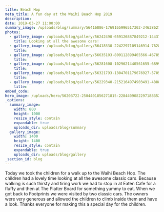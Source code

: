 ```yaml
---
title: Beach Hop
meta_title: A fun day at the Waihi Beach Hop 2019
description:
date: 2019-03-27 11:00:00
summary_image: /uploads/blog/summary/56416886-1769165996517302-346386273449017344-n.jpg
photos:
  - gallery_image: /uploads/blog/gallery/56242490-659126887849212-1443739164762701824-n.jpg
    title: Looking at all the awesome cars!
  - gallery_image: /uploads/blog/gallery/56418330-2242297109146914-7628102229706145792-n.jpg
    title:
  - gallery_image: /uploads/blog/gallery/56635103-809112899465566-4678563564078759936-n.jpg
    title:
  - gallery_image: /uploads/blog/gallery/56281608-1029621440561655-689990082400092160-n.jpg
    title:
  - gallery_image: /uploads/blog/gallery/56321793-1304701179676927-5705264599855529984-n.jpg
    title:
  - gallery_image: /uploads/blog/gallery/56229340-2152164974903491-4888960465582948352-n.jpg
    title:
embed_code:
hero_image: /uploads/hero/56203722-2504401856271815-2284409082297188352-n.jpg
_options:
  summary_image:
    width: 800
    height: 1000
    resize_style: contain
    expandable: true
    uploads_dir: uploads/blog/summary
  gallery_image:
    width: 1400
    height: 1400
    resize_style: contain
    expandable: true
    uploads_dir: uploads/blog/gallery
_section_id: blog
---
```


Today we took the children for a walk up to the Waihi Beach Hop. The children had a lovely time looking at all the awesome classic cars. Because walking is such thirsty and tiring work we had to stop in at Eaten Cafe for a fluffy and then at The Platter Board for something yummy to eat. When we got back to Footprints we were visited by two classic cars. The owners were very generous and allowed the children to climb inside them and have a look. Thanks everyone for making this a special day for the children.
